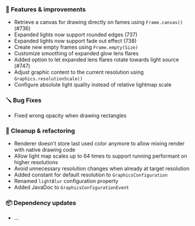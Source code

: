 ### 🚀 Features & improvements

- Retrieve a canvas for drawing directly on fames using `Frame.canvas()` (#736)
- Expanded lights now support rounded edges (737)
- Expanded lights now support fade out effect (738)
- Create new empty frames using `Frame.empty(Size)`
- Customize smoothing of expanded glow lens flares
- Added option to let expanded lens flares rotate towards light source (#747)
- Adjust graphic content to the current resolution using `Graphics.resolutionScale()`
- Configure absolute light quality instead of relative lightmap scale

### 🪛 Bug Fixes

- Fixed wrong opacity when drawing rectangles

### 🧽 Cleanup & refactoring

- Renderer doesn't store last used color anymore to allow mixing render with native drawing code
- Allow light map scales up to 64 times to support running performant on higher resolutions
- Avoid unnecessary resolution changes when already at target resolution
- Added constant for default resolution to `GraphicsConfiguration`
- Renamed `lightBlur` configuration property
- Added JavaDoc to `GraphicsConfigurationEvent`

### 📦 Dependency updates

- ...